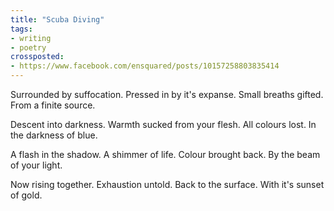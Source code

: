 ```yaml
---
title: "Scuba Diving"
tags:
- writing
- poetry
crossposted:
- https://www.facebook.com/ensquared/posts/10157258803835414
---
```

Surrounded by suffocation.
Pressed in by it's expanse.
Small breaths gifted.
From a finite source.

Descent into darkness.
Warmth sucked from your flesh.
All colours lost.
In the darkness of blue.

A flash in the shadow.
A shimmer of life.
Colour brought back.
By the beam of your light.

Now rising together.
Exhaustion untold.
Back to the surface.
With it's sunset of gold.